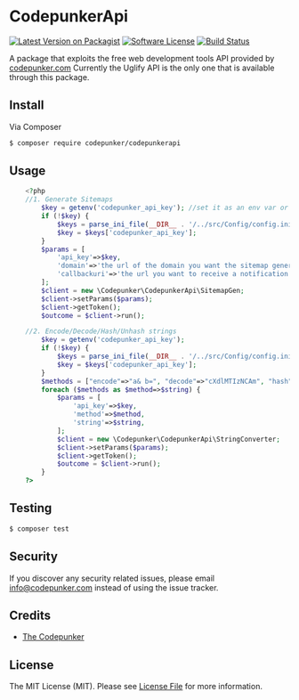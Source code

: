 # CodepunkerApi

[![Latest Version on Packagist][ico-version]][link-packagist]
[![Software License][ico-license]](LICENSE.md)
[![Build Status][ico-travis]][link-travis]

A package that exploits the free web development tools API provided by [codepunker.com](https://www.codepunker.com/tools)
Currently the Uglify API is the only one that is available through this package.

## Install

Via Composer

``` bash
$ composer require codepunker/codepunkerapi
```

## Usage

``` php
    <?php
    //1. Generate Sitemaps
        $key = getenv('codepunker_api_key'); //set it as an env var or in the config file
        if (!$key) {
            $keys = parse_ini_file(__DIR__ . '/../src/Config/config.ini');
            $key = $keys['codepunker_api_key'];
        }
        $params = [
            'api_key'=>$key,
            'domain'=>'the url of the domain you want the sitemap generated for',
            'callbackuri'=>'the url you want to receive a notification on when the sitemap is ready for downloading',
        ];
        $client = new \Codepunker\CodepunkerApi\SitemapGen;
        $client->setParams($params);
        $client->getToken();
        $outcome = $client->run();

    //2. Encode/Decode/Hash/Unhash strings
        $key = getenv('codepunker_api_key');
        if (!$key) {
            $keys = parse_ini_file(__DIR__ . '/../src/Config/config.ini');
            $key = $keys['codepunker_api_key'];
        }
        $methods = ["encode"=>"a& b=", "decode"=>"cXdlMTIzNCAm", "hash"=>"qwe1234", "unhash"=>"020a66797188c675989262ffff701e11"];
        foreach ($methods as $method=>$string) {
            $params = [
                'api_key'=>$key,
                'method'=>$method,
                'string'=>$string,
            ];
            $client = new \Codepunker\CodepunkerApi\StringConverter;
            $client->setParams($params);
            $client->getToken();
            $outcome = $client->run();
        }
    ?>
```

## Testing

``` bash
$ composer test
```

## Security

If you discover any security related issues, please email info@codepunker.com instead of using the issue tracker.

## Credits

- [The Codepunker](https://www.codepunker.com)

## License

The MIT License (MIT). Please see [License File](LICENSE.md) for more information.

[ico-version]: https://img.shields.io/packagist/v/codepunker/codepunkerapi.svg?style=flat-square
[ico-license]: https://img.shields.io/badge/license-MIT-brightgreen.svg?style=flat-square
[ico-travis]: https://img.shields.io/travis/the-codepunker/codepunker-api/master.svg?style=flat-square

[link-packagist]: https://packagist.org/packages/codepunker/codepunkerapi
[link-travis]: https://travis-ci.org/the-codepunker/codepunker-api
